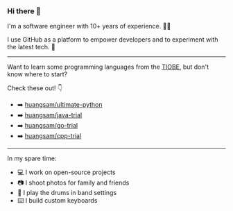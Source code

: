 ### Hi there :wave:

I'm a software engineer with 10+ years of experience. 🧑‍💻

I use GitHub as a platform to empower developers and to experiment with the latest tech. 🚀

---

Want to learn some programming languages from the [TIOBE], but don't know where to start?

Check these out! 👇

- ➡️ [huangsam/ultimate-python](https://github.com/huangsam/ultimate-python)
- ➡️ [huangsam/java-trial](https://github.com/huangsam/java-trial)
- ➡️ [huangsam/go-trial](https://github.com/huangsam/go-trial)
- ➡️ [huangsam/cpp-trial](https://github.com/huangsam/cpp-trial)

---

In my spare time:

- 💻 I work on open-source projects
- 📷 I shoot photos for family and friends
- 🥁 I play the drums in band settings
- ⌨️ I build custom keyboards

[TIOBE]: https://www.tiobe.com/tiobe-index/
